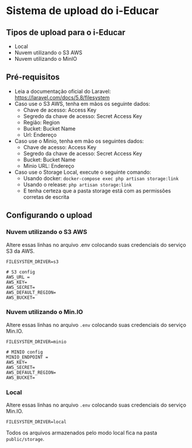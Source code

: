 # Sistema de upload do i-Educar

## Tipos de upload para o i-Educar

* Local
* Nuvem utilizando o S3 AWS
* Nuvem utilizando o MinIO

## Pré-requisitos

* Leia a documentação oficial do Laravel: https://laravel.com/docs/5.8/filesystem
* Caso use o S3 AWS, tenha em mãos os seguinte dados:
  * Chave de acesso: Access Key
  * Segredo da chave de acesso: Secret Access Key
  * Região: Region
  * Bucket: Bucket Name
  * Url: Endereço
* Caso use o Minio, tenha em mão os seguintes dados:
  * Chave de acesso: Access Key
  * Segredo da chave de acesso: Secret Access Key
  * Bucket: Bucket Name
  * Minio URL: Endereço
* Caso use o Storage Local, execute o seguinte comando:
  * Usando docker: ``docker-compose exec php artisan storage:link``
  * Usando o release: ``php artisan storage:link``
  * E tenha certeza que a pasta storage está com as permissões corretas de escrita

## Configurando o upload

### Nuvem utilizando o S3 AWS

Altere essas linhas no arquivo .env colocando suas credenciais do serviço S3 da AWS.
```
FILESYSTEM_DRIVER=s3

# S3 config
AWS_URL = 
AWS_KEY=
AWS_SECRET=
AWS_DEFAULT_REGION=
AWS_BUCKET=
```

### Nuvem utilizando o Min.IO

Altere essas linhas no arquivo ``.env`` colocando suas credenciais do serviço Min.IO.
```
FILESYSTEM_DRIVER=minio

# MINIO config
MINIO_ENDPOINT = 
AWS_KEY=
AWS_SECRET=
AWS_DEFAULT_REGION=
AWS_BUCKET=
```

### Local

Altere essas linhas no arquivo ``.env`` colocando suas credenciais do serviço Min.IO.
```
FILESYSTEM_DRIVER=local
```

Todos os arquivos armazenados pelo modo local fica na pasta ``public/storage``.

